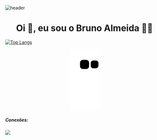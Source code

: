![header](https://user-images.githubusercontent.com/88558377/159158519-59bcb75b-ec6b-4f9e-ac29-d968010e2b98.gif)

<h1 align="center"> Oi 👋, eu sou o Bruno Almeida 👨‍💻</h1>

[![Top Langs](https://github-readme-stats.vercel.app/api/top-langs/?username=BeyondTimeX&langs_count=8&layout=compact)](https://github.com/BeyondTimeX/github-readme-stats)
    
 <div align="center">
  
  ![Snake animation](https://github.com/BeyondtimeX/BeyondtimeX/blob/output/github-contribution-grid-snake.svg)
  
</div>

   <h5 align="left">Conexões:</h5>

  <a href="https://www.linkedin.com/in/brunodesouzaalmeida" target="_blank"><img src="https://img.shields.io/badge/LinkedIn-0077B5?style=for-the-badge&logo=linkedin&logoColor=white" target="_blank"></a> 
   

  

  

















